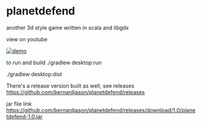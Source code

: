 # planetdefend
another 3d style game written in scala and libgdx

view on youtube

[![demo](https://i9.ytimg.com/vi/XtFuklJLPbU/mq2.jpg?sqp=CITsuPcF&rs=AOn4CLBXwpAnl7Qu3PassaADRWDGoA6xEQ)](https://youtu.be/XtFuklJLPbU "demo")

to run and build ./gradlew desktop:run

./gradlew desktop:dist

There's a release version built as well, see releases https://github.com/bernardjason/planetdefend/releases

jar file link https://github.com/bernardjason/planetdefend/releases/download/1.0/planetdefend-1.0.jar


